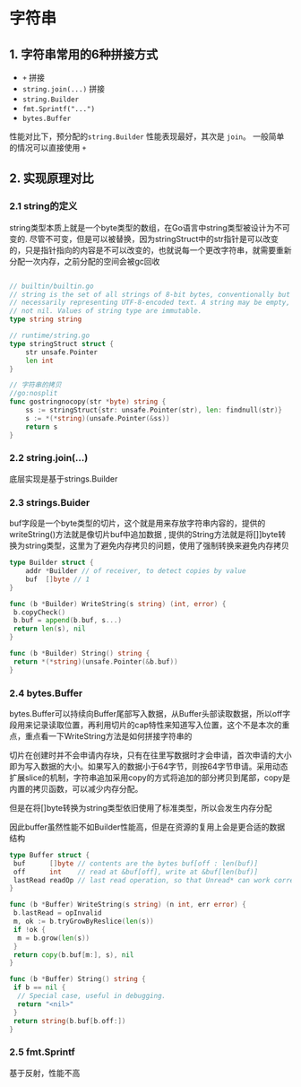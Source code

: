 # 字符串

<!-- @import "[TOC]" {cmd="toc" depthFrom=1 depthTo=6 orderedList=false} -->


## 1. 字符串常用的6种拼接方式
- ``+`` 拼接
- ``string.join(...)`` 拼接
- ``string.Builder``
- ``fmt.Sprintf("...") ``
- ``bytes.Buffer ``

性能对比下，预分配的``string.Builder`` 性能表现最好，其次是 ``join``。 一般简单的情况可以直接使用 ``+``

## 2. 实现原理对比 

### 2.1 string的定义

string类型本质上就是一个byte类型的数组，在Go语言中string类型被设计为不可变的. 尽管不可变，但是可以被替换，因为stringStruct中的str指针是可以改变的，只是指针指向的内容是不可以改变的，也就说每一个更改字符串，就需要重新分配一次内存，之前分配的空间会被gc回收
```go

// builtin/builtin.go
// string is the set of all strings of 8-bit bytes, conventionally but not
// necessarily representing UTF-8-encoded text. A string may be empty, but
// not nil. Values of string type are immutable.
type string string

// runtime/string.go
type stringStruct struct {
	str unsafe.Pointer
	len int
}

// 字符串的拷贝
//go:nosplit
func gostringnocopy(str *byte) string {
	ss := stringStruct{str: unsafe.Pointer(str), len: findnull(str)}
	s := *(*string)(unsafe.Pointer(&ss))
	return s
}

```

### 2.2 string.join(...)

底层实现是基于strings.Builder 

### 2.3 strings.Buider

buf字段是一个byte类型的切片，这个就是用来存放字符串内容的，提供的writeString()方法就是像切片buf中追加数据
, 提供的String方法就是将[]]byte转换为string类型，这里为了避免内存拷贝的问题，使用了强制转换来避免内存拷贝
```go
type Builder struct {
    addr *Builder // of receiver, to detect copies by value
    buf  []byte // 1
}

func (b *Builder) WriteString(s string) (int, error) {
 b.copyCheck()
 b.buf = append(b.buf, s...)
 return len(s), nil
}

func (b *Builder) String() string {
 return *(*string)(unsafe.Pointer(&b.buf))
}

```

### 2.4  bytes.Buffer

bytes.Buffer可以持续向Buffer尾部写入数据，从Buffer头部读取数据，所以off字段用来记录读取位置，再利用切片的cap特性来知道写入位置，这个不是本次的重点，重点看一下WriteString方法是如何拼接字符串的

切片在创建时并不会申请内存块，只有在往里写数据时才会申请，首次申请的大小即为写入数据的大小。如果写入的数据小于64字节，则按64字节申请。采用动态扩展slice的机制，字符串追加采用copy的方式将追加的部分拷贝到尾部，copy是内置的拷贝函数，可以减少内存分配。

但是在将[]byte转换为string类型依旧使用了标准类型，所以会发生内存分配


因此buffer虽然性能不如Builder性能高，但是在资源的复用上会是更合适的数据结构

```go
type Buffer struct {
 buf      []byte // contents are the bytes buf[off : len(buf)]
 off      int    // read at &buf[off], write at &buf[len(buf)]
 lastRead readOp // last read operation, so that Unread* can work correctly.
}

func (b *Buffer) WriteString(s string) (n int, err error) {
 b.lastRead = opInvalid
 m, ok := b.tryGrowByReslice(len(s))
 if !ok {
  m = b.grow(len(s))
 }
 return copy(b.buf[m:], s), nil
}

func (b *Buffer) String() string {
 if b == nil {
  // Special case, useful in debugging.
  return "<nil>"
 }
 return string(b.buf[b.off:])
}

```

### 2.5 fmt.Sprintf

 基于反射，性能不高

